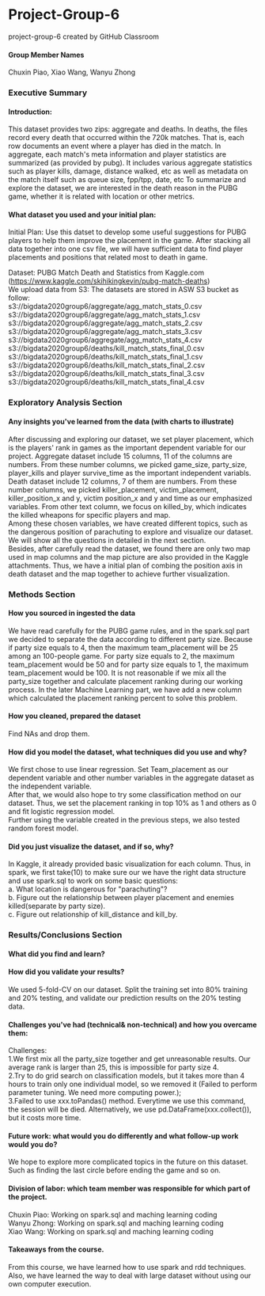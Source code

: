 # Project-Group-6
project-group-6 created by GitHub Classroom

#### Group Member Names 
Chuxin Piao, Xiao Wang, Wanyu Zhong 

### Executive Summary
#### Introduction:
This dataset provides two zips: aggregate and deaths. In deaths, the files record every death that occurred within the 720k matches. That is, each row documents an event where a player has died in the match. In aggregate, each match's meta information and player statistics are summarized (as provided by pubg). It includes various aggregate statistics such as player kills, damage, distance walked, etc as well as metadata on the match itself such as queue size, fpp/tpp, date, etc To summarize and explore the dataset, we are interested in the death reason in the PUBG game, whether it is related with location or other metrics.

#### What dataset you used and your initial plan:
Initial Plan:
Use this datset to develop some useful suggestions for PUBG players to help them improve the placement in the game. 
After stacking all data together into one csv file, we will have sufficient data to find player placements and positions that related most to death in game.

Dataset:
PUBG Match Death and Statistics from Kaggle.com (https://www.kaggle.com/skihikingkevin/pubg-match-deaths) \
We upload data from S3:
The datasets are stored in ASW S3 bucket as follow: \
s3://bigdata2020group6/aggregate/agg_match_stats_0.csv \
s3://bigdata2020group6/aggregate/agg_match_stats_1.csv \
s3://bigdata2020group6/aggregate/agg_match_stats_2.csv \
s3://bigdata2020group6/aggregate/agg_match_stats_3.csv \
s3://bigdata2020group6/aggregate/agg_match_stats_4.csv \
s3://bigdata2020group6/deaths/kill_match_stats_final_0.csv \
s3://bigdata2020group6/deaths/kill_match_stats_final_1.csv \
s3://bigdata2020group6/deaths/kill_match_stats_final_2.csv \
s3://bigdata2020group6/deaths/kill_match_stats_final_3.csv \
s3://bigdata2020group6/deaths/kill_match_stats_final_4.csv 

### Exploratory Analysis Section
#### Any insights you've learned from the data (with charts to illustrate)
After discussing and exploring our dataset, we set player placement, which is the players' rank in games as the important dependent variable for our project. 
Aggregate dataset include 15 columns, 11 of the columns are numbers. From these number columns, we picked game_size, party_size, player_kills and player survive_time as the important independent variabls.\
Death dataset include 12 columns, 7 of them are numbers. From these number columns, we picked killer_placement, victim_placement, killer_position_x and y, victim position_x and y and time as our emphasized variables. From other text column, we focus on killed_by, which indicates the killed wheapons for specific players and map.\
Among these chosen variables, we have created different topics, such as the dangerous position of parachuting to explore and visualize our dataset. We will show all the questions in detailed in the next section.\
Besides, after carefully read the dataset, we found there are only two map used in map columns and the map picture are also provided in the Kaggle attachments. Thus, we have a initial plan of combing the position axis in death dataset and the map together to achieve further visualization.

### Methods Section
#### How you sourced in ingested the data
We have read carefully for the PUBG game rules, and in the spark.sql part we decided to separate the data according to different party size. Because if party size equals to 4, then the maximum team_placement will be 25 among an 100-people game. For party size equals to 2, the maximum team_placement would be 50 and for party size equals to 1, the maximum team_placement would be 100. It is not reasonable if we mix all the party_size together and calculate placement ranking during our working process. In the later Machine Learning part, we have add a new column which calculated the placement ranking percent to solve this problem.
#### How you cleaned, prepared the dataset
Find NAs and drop them.
#### How did you model the dataset, what techniques did you use and why?
We first chose to use linear regression. Set Team_placement as our dependent variable and other number variables in the aggregate dataset as the independent variable.\
After that, we would also hope to try some classification method on our dataset. Thus, we set the placement ranking in top 10% as 1 and others as 0 and fit logistic regression model.\
Further using the variable created in the previous steps, we also tested random forest model.
#### Did you just visualize the dataset, and if so, why? 
In Kaggle, it already provided basic visualization for each column. Thus, in spark, we first take(10) to make sure our we have the right data structure and use spark.sql to work on some basic questions:\
a. What location is dangerous for "parachuting"?\
b. Figure out the relationship between player placement and enemies killed(separate by party size).\
c. Figure out relationship of kill_distance and kill_by.

### Results/Conclusions Section
#### What did you find and learn? 

#### How did you validate your results? 
We used 5-fold-CV on our dataset. Split the training set into 80% training and 20% testing, and validate our prediction results on the 20% testing data. 
#### Challenges you've had (technical& non-technical) and how you overcame them:
Challenges:\
1.We first mix all the party_size together and get unreasonable results. Our average rank is larger than 25, this is impossible for party size 4.\
2.Try to do grid search on classification models, but it takes more than 4 hours to train only one individual model, so we removed it (Failed to perform parameter tuning. We need more computing power.);\
3.Failed to use xxx.toPandas() method. Everytime we use this command, the session will be died. Alternatively, we use pd.DataFrame(xxx.collect()), but it costs more time.
#### Future work: what would you do differently and what follow-up work would you do? 
We hope to explore more complicated topics in the future on this dataset. Such as finding the last circle before ending the game and so on.
#### Division of labor: which team member was responsible for which part of the project. 
Chuxin Piao: Working on spark.sql and maching learning coding\
Wanyu Zhong: Working on spark.sql and maching learning coding\
Xiao Wang: Working on spark.sql and maching learning coding
#### Takeaways from the course. 
From this course, we have learned how to use spark and rdd techniques. Also, we have learned the way to deal with large dataset without using our own computer execution.


